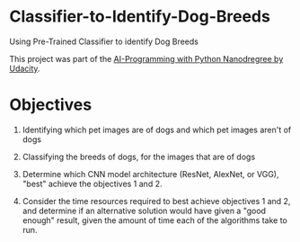 # Classifier-to-Identify-Dog-Breeds
Using Pre-Trained Classifier to identify Dog Breeds

This project was part of the [AI-Programming with Python Nanodregree by Udacity](https://www.udacity.com/course/ai-programming-python-nanodegree--nd089).

# Objectives
1. Identifying which pet images are of dogs and which pet images aren't of dogs

2. Classifying the breeds of dogs, for the images that are of dogs

3. Determine which CNN model architecture (ResNet, AlexNet, or VGG), "best" achieve the objectives 1 and 2.

4. Consider the time resources required to best achieve objectives 1 and 2, and determine if an alternative solution would have given a "good enough" result, given the amount of time each of the algorithms take to run.
